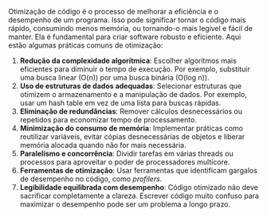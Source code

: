 Otimização de código é o processo de melhorar a eficiência e o desempenho de um programa. Isso pode significar tornar o código mais rápido, consumindo menos memória, ou tornando-o mais legível e fácil de manter. Ela é fundamental para criar software robusto e eficiente. Aqui estão algumas práticas comuns de otimização:

1. **Redução da complexidade algorítmica**: Escolher algoritmos mais eficientes para diminuir o tempo de execução. Por exemplo, substituir uma busca linear (O(n)) por uma busca binária (O(log n)).
2. **Uso de estruturas de dados adequadas**: Selecionar estruturas que otimizem o armazenamento e a manipulação de dados. Por exemplo, usar um hash table em vez de uma lista para buscas rápidas.
3. **Eliminação de redundâncias**: Remover cálculos desnecessários ou repetidos para economizar tempo de processamento.
4. **Minimização do consumo de memória**: Implementar práticas como reutilizar variáveis, evitar cópias desnecessárias de objetos e liberar memória alocada quando não for mais necessária.
5. **Paralelismo e concorrência**: Dividir tarefas em várias threads ou processos para aproveitar o poder de processadores multicore.
6. **Ferramentas de otimização**: Usar ferramentas que identificam gargalos de desempenho no código, como _profilers_.
7. **Legibilidade equilibrada com desempenho**: Código otimizado não deve sacrificar completamente a clareza. Escrever código muito confuso para maximizar o desempenho pode ser um problema a longo prazo.
